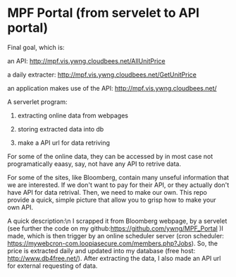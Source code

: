 MPF Portal (from servelet to API portal)
==========

Final goal, which is:

an API: http://mpf.vis.ywng.cloudbees.net/AllUnitPrice

a daily extracter: http://mpf.vis.ywng.cloudbees.net/GetUnitPrice

an application makes use of the API: http://mpf.vis.ywng.cloudbees.net/

A serverlet program:

1. extracting online data from webpages

2. storing extracted data into db 

3. make a API url for data retriving 

For some of the online data, they can be accessed by in most case not programatically eaasy, say, not have any API to retrive data.

For some of the sites, like Bloomberg, contain many unseful information that we are interested. If we don't want to pay for their API, or they actually don't have API
for data retrival. Then, we need to make our own. This repo provide a quick, simple picture that allow you to grisp how to make your own API.

A quick description:\n
I scrapped it from Bloomberg webpage, by a servelet (see further the code on my github:https://github.com/ywng/MPF_Portal )I made, 
which is then trigger by an online scheduler server (cron scheduler: https://mywebcron-com.loopiasecure.com/members.php?Jobs). So, the price is extracted daily and updated into my database (free host: http://www.db4free.net/). After extracting the data, I also made an API url for external requesting of data.
